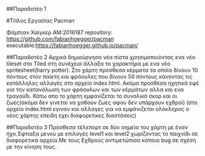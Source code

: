 

##Παραδοτέο 1

#Τίτλος Εργασίας Pacman

Φάμπιαν Χαίγκερ
AM:2016187
repository:  https://github.com/fabianhoegger/pacman
executable:https://fabianhoegger.github.io/pacman/

##Παραδοτέο 2
  Αρχικά δημιούργησα νέα πίστα χρησιμοποιόντας ενα νέο tileset στο Tiled
στη συνέχεια άλλαξα το χαρακτήρα με ενα νέο spritesheet(harry potter).
Στο χάρτη πρόσθεσα κέρματα τα οποία δίνουν 10 πόντους στον παίκτη και φράουλες που δίνουν
50 πόντους κάνοντας τις κατάλληλες αλλαγές στο αρχείο index.html.
Ακόμα προσθέσα ηχητικά εφέ για την κατανάλωση των φράουλων και των κέρμάτων αλλα και ενα τραγούδι.
Κάτω απο το χάρτη εμφανίζεται το συνολικό σκορ και οι ζωές(ακόμα δεν γινεται να χαθουν ζωες αφου δεν υπάρχουν εχθροί)
(στο αρχείο index.html εγιναν και αλλαγες για να εμφάνιζεται ολόκληρος ο νέος χάρτης επειδη εχει διαφορετικες διαστάσεις)

##Παραδοτέο 3
Πρόσθεσα τέλεπορτ σε δύο σημεία του χάρτη με έναν ήχο.Έφτιαξα μενού με επιλογές level1 και level2 χωρίζοντας το παιχνίδι σε διαφορετικά αρχεία.Με τους Εχθρούς  αντιμετώπισα κάποια bug σε σχέση με την κίνηση τους.

